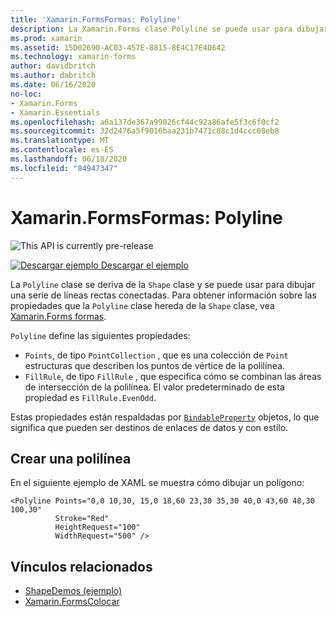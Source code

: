 ```yaml
---
title: 'Xamarin.FormsFormas: Polyline'
description: La Xamarin.Forms clase Polyline se puede usar para dibujar una serie de líneas rectas conectadas.
ms.prod: xamarin
ms.assetid: 15D02690-AC03-457E-8815-8E4C17E4D642
ms.technology: xamarin-forms
author: davidbritch
ms.author: dabritch
ms.date: 06/16/2020
no-loc:
- Xamarin.Forms
- Xamarin.Essentials
ms.openlocfilehash: a6a137de367a99026cf44c92a86afe5f3c6f0cf2
ms.sourcegitcommit: 32d2476a5f9016baa231b7471c88c1d4ccc08eb8
ms.translationtype: MT
ms.contentlocale: es-ES
ms.lasthandoff: 06/18/2020
ms.locfileid: "84947347"
---
```

# <a name="xamarinforms-shapes-polyline"></a>Xamarin.FormsFormas: Polyline

![](~/media/shared/preview.png "This API is currently pre-release")

[![Descargar ejemplo](~/media/shared/download.png) Descargar el ejemplo](https://docs.microsoft.com/samples/xamarin/xamarin-forms-samples/userinterface-shapesdemos/)

La `Polyline` clase se deriva de la `Shape` clase y se puede usar para dibujar una serie de líneas rectas conectadas. Para obtener información sobre las propiedades que la `Polyline` clase hereda de la `Shape` clase, vea [ Xamarin.Forms formas](index.md).

`Polyline` define las siguientes propiedades:

- `Points`, de tipo `PointCollection` , que es una colección de `Point` estructuras que describen los puntos de vértice de la polilínea.
- `FillRule`, de tipo `FillRule` , que especifica cómo se combinan las áreas de intersección de la polilínea. El valor predeterminado de esta propiedad es `FillRule.EvenOdd`.

Estas propiedades están respaldadas por [`BindableProperty`](xref:Xamarin.Forms.BindableProperty) objetos, lo que significa que pueden ser destinos de enlaces de datos y con estilo.

## <a name="create-a-polyline"></a>Crear una polilínea

En el siguiente ejemplo de XAML se muestra cómo dibujar un polígono:

```xaml
<Polyline Points="0,0 10,30, 15,0 18,60 23,30 35,30 40,0 43,60 48,30 100,30"
          Stroke="Red"
          HeightRequest="100"
          WidthRequest="500" />
```

## <a name="related-links"></a>Vínculos relacionados

- [ShapeDemos (ejemplo)](https://docs.microsoft.com/samples/xamarin/xamarin-forms-samples/userinterface-shapedemos/)
- [Xamarin.FormsColocar](index.md)
